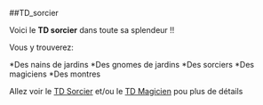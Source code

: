 ##TD_sorcier

Voici le **TD sorcier** dans toute sa splendeur !! 

Vous y trouverez:

*Des nains de jardins
	*Des gnomes de jardins
*Des sorciers
	*Des magiciens
*Des montres

Allez voir le [TD Sorcier](https://drive.google.com/file/d/19DYjv-I5QKMbT9QNpr5jO4oUujupvENE/view) et/ou le [TD Magicien](https://drive.google.com/file/d/1XLclk9rF1S741GMempHZvftVMW3_tfVN/view) pou plus de détails 
